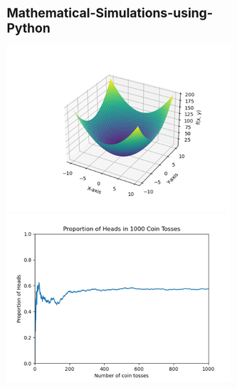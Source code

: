 # Mathematical-Simulations-using-Python
![Multivariable Function](/Analysis/Multivariable_Function.png)
![Bernoulli Distribution](/Probability/Bernoulli_Distribution.png)
